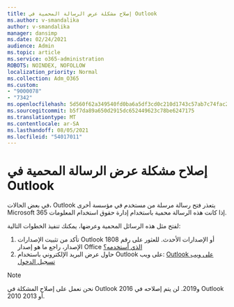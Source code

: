 ```yaml
---
title: إصلاح مشكلة عرض الرسالة المحمية في Outlook
ms.author: v-smandalika
author: v-smandalika
manager: dansimp
ms.date: 02/24/2021
audience: Admin
ms.topic: article
ms.service: o365-administration
ROBOTS: NOINDEX, NOFOLLOW
localization_priority: Normal
ms.collection: Adm_O365
ms.custom:
- "9000078"
- "7342"
ms.openlocfilehash: 5d560f62a349540fd0ba6a5df3cd0c210d1743c57ab7c74fac2967a90be23c80
ms.sourcegitcommit: b5f7da89a650d2915dc652449623c78be6247175
ms.translationtype: MT
ms.contentlocale: ar-SA
ms.lasthandoff: 08/05/2021
ms.locfileid: "54017011"
---
```

# <a name="fix-problem-viewing-protected-message-in-outlook"></a>إصلاح مشكلة عرض الرسالة المحمية في Outlook

في بعض الحالات، Outlook يتعذر فتح رسالة مرسلة من مستخدم في مؤسسة أخرى Microsoft 365 إذا كانت هذه الرسالة محمية باستخدام إدارة حقوق استخدام المعلومات.

لفتح مثل هذه الرسائل المحمية وعرضها، يمكنك تنفيذ الخطوات التالية:

1. تأكد من تثبيت الإصدارات Outlook 1808 أو الإصدارات الأحدث. للعثور على رقم الإصدار، راجع ما هو إصدار Office [الذي أستخدمه؟](https://support.microsoft.com/office/about-office-what-version-of-office-am-i-using-932788b8-a3ce-44bf-bb09-e334518b8b19)
2. حاول عرض البريد الإلكتروني باستخدام Outlook على ويب: [Outlook على ويب تسجيل الدخول](https://outlook.office365.com/mail/inbox)

> [!NOTE]
> نحن نعمل على إصلاح المشكلة في Outlook 2016 و2019. لن يتم إصلاحه في Outlook 2010 أو 2013.
